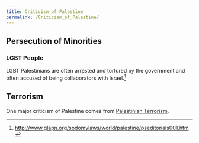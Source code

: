 ```yaml
---
title: Criticism of Palestine
permalink: /Criticism_of_Palestine/
---
```


## Persecution of Minorities

### LGBT People

LGBT Palestinians are often arrested and tortured by the government and
often accused of being collaborators with Israel.[^1]

## Terrorism

One major criticism of Palestine comes from [Palestinian
Terrorism](Palestinian_Terrorism.md "wikilink").

[^1]: <http://www.glapn.org/sodomylaws/world/palestine/pseditorials001.htm>
